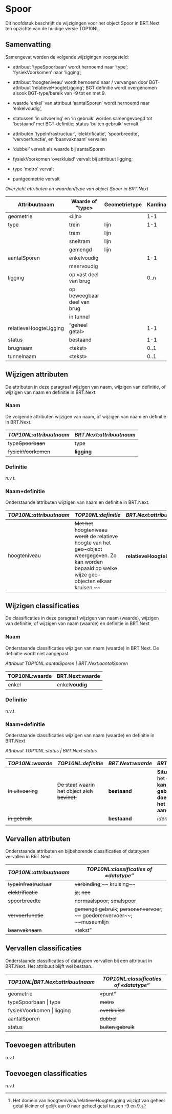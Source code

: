 Spoor
=====

Dit hoofdstuk beschrijft de wijzigingen voor het object Spoor in BRT.Next ten
opzichte van de huidige versie TOP10NL.

Samenvatting
------------

Samengevat worden de volgende wijzigingen voorgesteld:

-   attribuut ‘typeSpoorbaan’ wordt hernoemd naar ‘type’; ‘fysiekVoorkomen’ naar
    ‘ligging’;

-   attribuut ‘hoogteniveau’ wordt hernoemd naar / vervangen door BGT-attribuut
    ‘relatieveHoogteLigging’; BGT definitie wordt overgenomen alsook
    BGT-type/bereik van -9 tot en met 9.

-   waarde ‘enkel’ van attribuut ‘aantalSporen’ wordt hernoemd naar
    ‘enkelvoudig’,

-   statussen ‘in uitvoering’ en ‘in gebruik’ worden samengevoegd tot ‘bestaand’
    met BGT-definitie; status ‘buiten gebruik’ vervalt

-   attributen ‘typeInfrastructuur’, ‘elektrificatie’, ‘spoorbreedte’,
    ‘vervoerfunctie’, en ‘baanvaknaam’ vervallen

-   ‘dubbel’ vervalt als waarde bij aantalSporen

-   fysiekVoorkomen ‘overkluisd’ vervalt bij attribuut ligging; 

-   type ‘metro’ vervalt

-   puntgeometrie vervalt

*Overzicht attributen en waarden/type van object Spoor in BRT.Next*

| Attribuutnaam          | Waarde of “type\>           | Geometrietype | Kardinaliteit |
|------------------------|-----------------------------|---------------|---------------|
| geometrie              | «lijn»                      |               | 1-1           |
| type                   | trein                       | lijn          | 1-1           |
|                        | tram                        | lijn          |               |
|                        | sneltram                    | lijn          |               |
|                        | gemengd                     | lijn          |               |
| aantalSporen           | enkelvoudig                 |               | 1-1           |
|                        | meervoudig                  |               |               |
| ligging                | op vast deel van brug       |               | 0..n          |
|                        | op beweegbaar deel van brug |               |               |
|                        | in tunnel                   |               |               |
| relatieveHoogteLigging | “geheel getal\>             |               | 1-1           |
| status                 | bestaand                    |               | 1-1           |
| brugnaam               | «tekst»                     |               | 0..1          |
| tunnelnaam             | «tekst»                     |               | 0..1          |

Wijzigen attributen
-------------------

De attributen in deze paragraaf wijzigen van naam, wijzigen van definitie, of
wijzigen van naam en definitie in BRT.Next.

### Naam

De volgende attributen wijzigen van naam, of wijzigen van naam en definitie in
BRT.Next.

| *TOP10NL:attribuutnaam* | *BRT.Next:attribuutnaam* |
|-------------------------|--------------------------|
| type~~Spoorbaan~~   | type                     |
| ~~fysiekVoorkomen~~ | **ligging**              |

### Definitie

*n.v.t.*

### Naam+definitie

Onderstaande attributen wijzigen van naam en definitie in BRT.Next.

| *TOP10NL:attribuutnaam* | *TOP10NL:definitie*                                                                                                                                                  | *BRT.Next:attribuutnaam*       | *BRT.Next:definitie*                                    |
|-------------------------|----------------------------------------------------------------------------------------------------------------------------------------------------------------------|--------------------------------|---------------------------------------------------------|
| hoogteniveau            | ~~Met het hoogteniveau wordt~~ de relatieve hoogte van het ~~geo-~~object weergegeven. Zo kan worden bepaald op welke wijze geo-objecten elkaar kruisen.~~ | **relatieveHoogteLigging**[^1] | **Aanduiding voor** de relatieve hoogte van het object. |

[^1]: Het domein van hoogteniveau/relatieveHoogteligging wijzigt van geheel
getal kleiner of gelijk aan 0 naar geheel getal tussen -9 en 9.

Wijzigen classificaties
-----------------------

De classificaties in deze paragraaf wijzigen van naam (waarde), wijzigen van
definitie, of wijzigen van naam (waarde) en definitie in BRT.Next

### Naam

Onderstaande classificaties wijzigen van naam (waarde) in BRT.Next. De definitie
wordt niet aangepast.

*Attribuut TOP10NL:aantalSporen \| BRT.Next:aantalSporen*

| TOP10NL:waarde | BRT.Next:waarde |
|----------------|-----------------|
| enkel          | enkel**voudig** |

### Definitie

n.v.t.

### Naam+definitie

Onderstaande classificaties wijzigen van naam (waarde) en definitie in BRT.Next

*Attribuut TOP10NL:status \| BRT.Next:status*

| *TOP10NL:waarde*      | *TOP10NL:definitie*                                      | *BRT.Next:waarde* | *BRT.Next:definitie*                                                                                              |
|-----------------------|----------------------------------------------------------|-------------------|-------------------------------------------------------------------------------------------------------------------|
| ~~in uitvoering~~ | ~~De staat~~ waarin het object ~~zich bevindt.~~ | **bestaand**      | **Situatie** waarin het object **wordt / kan worden gebruikt voor het doel waarvoor het is gebouwd / aangelegd.** |
| ~~in gebruik~~    |                                                          | **bestaand**      | *idem*                                                                                                            |
|                       |                                                          |                   |                                                                                                                   |

Vervallen attributen
--------------------

Onderstaande attributen en bijbehorende classificaties of datatypen vervallen in
BRT.Next.

| *TOP10NL:attribuutnaam*    | *TOP10NL:classificaties of «datatype”*                                                     |
|----------------------------|--------------------------------------------------------------------------------------------|
| ~~typeInfrastructuur~~ | ~~verbinding~~;~~ kruising~~                                                       |
| ~~elektrificatie~~     | ~~ja~~; ~~nee~~                                                                    |
| ~~spoorbreedte~~       | ~~normaalspoor~~; ~~smalspoor~~                                                    |
| ~~vervoerfunctie~~     | ~~gemengd gebruik~~; ~~personenvervoer~~; ~~ goederenvervoer~~; ~~museumlijn |
| ~~baanvaknaam~~        | «tekst”                                                                                    |

Vervallen classificaties
------------------------

Onderstaande classificaties of datatypen vervallen bij een attribuut in
BRT.Next. Het attribuut blijft wel bestaan.

| *TOP10NL\|BRT.Next:attribuutnaam* | *TOP10NL:classificaties of «datatype”* |
|-----------------------------------|----------------------------------------|
| geometrie                         | ~~«punt”~~                         |
| typeSpoorbaan \| type             | ~~metro~~                          |
| fysiekVoorkomen \| ligging        | ~~overkluisd~~                     |
| aantalSporen                      | ~~dubbel~~                         |
| status                            | ~~buiten gebruik~~                 |

Toevoegen attributen
--------------------

n.v.t.

Toevoegen classificaties
------------------------

n.v.t
